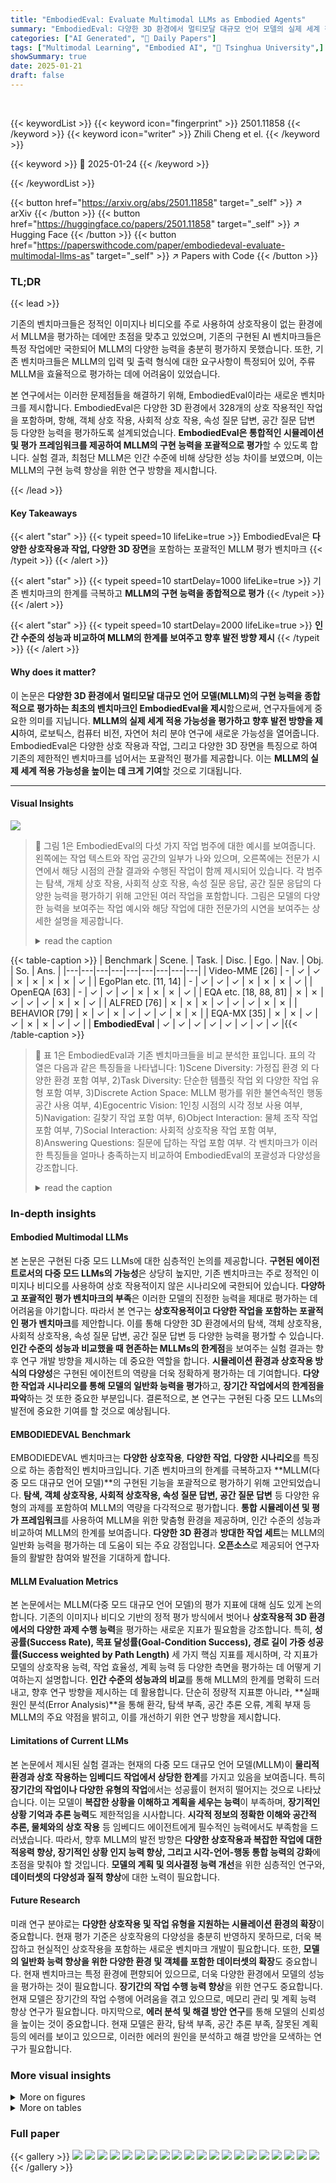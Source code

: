 ```yaml
---
title: "EmbodiedEval: Evaluate Multimodal LLMs as Embodied Agents"
summary: "EmbodiedEval: 다양한 3D 환경에서 멀티모달 대규모 언어 모델의 실제 세계 적용 가능성 평가 벤치마크"
categories: ["AI Generated", "🤗 Daily Papers"]
tags: ["Multimodal Learning", "Embodied AI", "🏢 Tsinghua University",]
showSummary: true
date: 2025-01-21
draft: false
---
```


<br>

{{< keywordList >}}
{{< keyword icon="fingerprint" >}} 2501.11858 {{< /keyword >}}
{{< keyword icon="writer" >}} Zhili Cheng et el. {{< /keyword >}}
 
{{< keyword >}} 🤗 2025-01-24 {{< /keyword >}}
 
{{< /keywordList >}}

{{< button href="https://arxiv.org/abs/2501.11858" target="_self" >}}
↗ arXiv
{{< /button >}}
{{< button href="https://huggingface.co/papers/2501.11858" target="_self" >}}
↗ Hugging Face
{{< /button >}}
{{< button href="https://paperswithcode.com/paper/embodiedeval-evaluate-multimodal-llms-as" target="_self" >}}
↗ Papers with Code
{{< /button >}}




### TL;DR


{{< lead >}}

기존의 벤치마크들은 정적인 이미지나 비디오를 주로 사용하여 상호작용이 없는 환경에서 MLLM을 평가하는 데에만 초점을 맞추고 있었으며, 기존의 구현된 AI 벤치마크들은 특정 작업에만 국한되어 MLLM의 다양한 능력을 충분히 평가하지 못했습니다. 또한, 기존 벤치마크들은 MLLM의 입력 및 출력 형식에 대한 요구사항이 특정되어 있어, 주류 MLLM을 효율적으로 평가하는 데에 어려움이 있었습니다.

본 연구에서는 이러한 문제점들을 해결하기 위해, EmbodiedEval이라는 새로운 벤치마크를 제시합니다. EmbodiedEval은 다양한 3D 환경에서 328개의 상호 작용적인 작업을 포함하며, 항해, 객체 상호 작용, 사회적 상호 작용, 속성 질문 답변, 공간 질문 답변 등 다양한 능력을 평가하도록 설계되었습니다.  **EmbodiedEval은 통합적인 시뮬레이션 및 평가 프레임워크를 제공하여 MLLM의 구현 능력을 포괄적으로 평가**할 수 있도록 합니다. 실험 결과, 최첨단 MLLM은 인간 수준에 비해 상당한 성능 차이를 보였으며, 이는 MLLM의 구현 능력 향상을 위한 연구 방향을 제시합니다.

{{< /lead >}}


#### Key Takeaways

{{< alert "star" >}}
{{< typeit speed=10 lifeLike=true >}} EmbodiedEval은 **다양한 상호작용과 작업, 다양한 3D 장면**을 포함하는 포괄적인 MLLM 평가 벤치마크 {{< /typeit >}}
{{< /alert >}}

{{< alert "star" >}}
{{< typeit speed=10 startDelay=1000 lifeLike=true >}} 기존 벤치마크의 한계를 극복하고 **MLLM의 구현 능력을 종합적으로 평가** {{< /typeit >}}
{{< /alert >}}

{{< alert "star" >}}
{{< typeit speed=10 startDelay=2000 lifeLike=true >}} **인간 수준의 성능과 비교하여 MLLM의 한계를 보여주고 향후 발전 방향 제시** {{< /typeit >}}
{{< /alert >}}

#### Why does it matter?
이 논문은 **다양한 3D 환경에서 멀티모달 대규모 언어 모델(MLLM)의 구현 능력을 종합적으로 평가하는 최초의 벤치마크인 EmbodiedEval을 제시**함으로써, 연구자들에게 중요한 의미를 지닙니다. **MLLM의 실제 세계 적용 가능성을 평가하고 향후 발전 방향을 제시**하여, 로보틱스, 컴퓨터 비전, 자연어 처리 분야 연구에 새로운 가능성을 열어줍니다.  EmbodiedEval은 다양한 상호 작용과 작업, 그리고 다양한 3D 장면을 특징으로 하여 기존의 제한적인 벤치마크를 넘어서는 포괄적인 평가를 제공합니다. 이는 **MLLM의 실제 세계 적용 가능성을 높이는 데 크게 기여**할 것으로 기대됩니다.

------
#### Visual Insights



![](https://arxiv.org/html/2501.11858/extracted/6144641/images/main_fig.png)

> 🔼 그림 1은 EmbodiedEval의 다섯 가지 작업 범주에 대한 예시를 보여줍니다. 왼쪽에는 작업 텍스트와 작업 공간의 일부가 나와 있으며, 오른쪽에는 전문가 시연에서 해당 시점의 관찰 결과와 수행된 작업이 함께 제시되어 있습니다. 각 범주는 탐색, 개체 상호 작용, 사회적 상호 작용, 속성 질문 응답, 공간 질문 응답의 다양한 능력을 평가하기 위해 고안된 여러 작업을 포함합니다. 그림은 모델의 다양한 능력을 보여주는 작업 예시와 해당 작업에 대한 전문가의 시연을 보여주는 상세한 설명을 제공합니다.
> <details>
> <summary>read the caption</summary>
> Figure 1: Examples of the five task categories in EmbodiedEval. On the left are the task text and part of the action space. On the right are observations from specific steps, along with the actions taken in the expert demonstration at those moments.
> </details>





{{< table-caption >}}
| Benchmark | Scene. | Task. | Disc. | Ego. | Nav. | Obj. | So. | Ans. |
|---|---|---|---|---|---|---|---|---|
| Video-MME [26] | - | ✓ | ✓ | ✗ | ✗ | ✗ | ✗ | ✓ |
| EgoPlan etc. [11, 14] | - | ✓ | ✓ | ✓ | ✗ | ✗ | ✗ | ✓ |
| OpenEQA [63] | - | ✓ | ✓ | ✓ | ✗ | ✗ | ✗ | ✓ |
| EQA etc. [18, 88, 81] | ✗ | ✗ | ✓ | ✓ | ✓ | ✗ | ✗ | ✓ |
| ALFRED [76] | ✗ | ✗ | ✗ | ✓ | ✓ | ✓ | ✗ | ✗ |
| BEHAVIOR [79] | ✗ | ✓ | ✗ | ✓ | ✓ | ✓ | ✗ | ✗ |
| EQA-MX [35] | ✗ | ✗ | ✓ | ✓ | ✗ | ✗ | ✓ | ✓ |
| **EmbodiedEval** | ✓ | ✓ | ✓ | ✓ | ✓ | ✓ | ✓ | ✓ |{{< /table-caption >}}

> 🔼 표 1은 EmbodiedEval과 기존 벤치마크들을 비교 분석한 표입니다.  표의 각 열은 다음과 같은 특징들을 나타냅니다: 1)Scene Diversity: 가정집 환경 외 다양한 환경 포함 여부, 2)Task Diversity: 단순한 템플릿 작업 외 다양한 작업 유형 포함 여부, 3)Discrete Action Space: MLLM 평가를 위한 불연속적인 행동 공간 사용 여부, 4)Egocentric Vision: 1인칭 시점의 시각 정보 사용 여부, 5)Navigation: 길찾기 작업 포함 여부, 6)Object Interaction: 물체 조작 작업 포함 여부, 7)Social Interaction: 사회적 상호작용 작업 포함 여부, 8)Answering Questions: 질문에 답하는 작업 포함 여부.  각 벤치마크가 이러한 특징들을 얼마나 충족하는지 비교하여 EmbodiedEval의 포괄성과 다양성을 강조합니다.
> <details>
> <summary>read the caption</summary>
> Table 1:  Comparison of EmbodiedEval with previous benchmarks. The abbreviations in the table headers, from left to right, represent: Scene diversity (beyond household scenes), Task diversity (beyond task templates), Discrete action space (for MLLMs evaluation), Egocentric vision, Navigation involved, Object interaction involved, Social interaction involved, and Answering questions involved.
> </details>





### In-depth insights


#### Embodied Multimodal LLMs
본 논문은 구현된 다중 모드 LLMs에 대한 심층적인 논의를 제공합니다. **구현된 에이전트로서의 다중 모드 LLMs의 가능성**은 상당히 높지만, 기존 벤치마크는 주로 정적인 이미지나 비디오를 사용하여 상호 작용적이지 않은 시나리오에 국한되어 있습니다. **다양하고 포괄적인 평가 벤치마크의 부족**은 이러한 모델의 진정한 능력을 제대로 평가하는 데 어려움을 야기합니다. 따라서 본 연구는 **상호작용적이고 다양한 작업을 포함하는 포괄적인 평가 벤치마크**를 제안합니다. 이를 통해 다양한 3D 환경에서의 탐색, 객체 상호작용, 사회적 상호작용, 속성 질문 답변, 공간 질문 답변 등 다양한 능력을 평가할 수 있습니다.  **인간 수준의 성능과 비교했을 때 현존하는 MLLMs의 한계점**을 보여주는 실험 결과는 향후 연구 개발 방향을 제시하는 데 중요한 역할을 합니다.  **시뮬레이션 환경과 상호작용 방식의 다양성**은 구현된 에이전트의 역량을 더욱 정확하게 평가하는 데 기여합니다.  **다양한 작업과 시나리오를 통해 모델의 일반화 능력을 평가**하고, **장기간 작업에서의 한계점을 파악**하는 것 또한 중요한 부분입니다.  결론적으로, 본 연구는 구현된 다중 모드 LLMs의 발전에 중요한 기여를 할 것으로 예상됩니다.

#### EMBODIEDEVAL Benchmark
EMBODIEDEVAL 벤치마크는 **다양한 상호작용**, **다양한 작업**, **다양한 시나리오**를 특징으로 하는 종합적인 벤치마크입니다. 기존 벤치마크의 한계를 극복하고자 **MLLM(다중 모드 대규모 언어 모델)**의 구현된 기능을 포괄적으로 평가하기 위해 고안되었습니다.  **탐색, 객체 상호작용, 사회적 상호작용, 속성 질문 답변, 공간 질문 답변** 등 다양한 유형의 과제를 포함하여 MLLM의 역량을 다각적으로 평가합니다.  **통합 시뮬레이션 및 평가 프레임워크**를 사용하여 MLLM을 위한 맞춤형 환경을 제공하며, 인간 수준의 성능과 비교하여 MLLM의 한계를 보여줍니다.  **다양한 3D 환경**과 **방대한 작업 세트**는 MLLM의 일반화 능력을 평가하는 데 도움이 되는 주요 강점입니다.  **오픈소스**로 제공되어 연구자들의 활발한 참여와 발전을 기대하게 합니다.

#### MLLM Evaluation Metrics
본 논문에서는 MLLM(다중 모드 대규모 언어 모델)의 평가 지표에 대해 심도 있게 논의합니다. 기존의 이미지나 비디오 기반의 정적 평가 방식에서 벗어나 **상호작용적 3D 환경에서의 다양한 과제 수행 능력**을 평가하는 새로운 지표가 필요함을 강조합니다. 특히, **성공률(Success Rate), 목표 달성률(Goal-Condition Success), 경로 길이 가중 성공률(Success weighted by Path Length)** 세 가지 핵심 지표를 제시하며, 각 지표가 모델의 상호작용 능력, 작업 효율성, 계획 능력 등 다양한 측면을 평가하는 데 어떻게 기여하는지 설명합니다.  **인간 수준의 성능과의 비교**를 통해 MLLM의 한계를 명확히 드러내고, 향후 연구 방향을 제시하는 데 활용합니다. 단순히 정량적 지표뿐 아니라, **실패 원인 분석(Error Analysis)**을 통해 환각, 탐색 부족, 공간 추론 오류, 계획 부재 등 MLLM의 주요 약점을 밝히고, 이를 개선하기 위한 연구 방향을 제시합니다.

#### Limitations of Current LLMs
본 논문에서 제시된 실험 결과는 현재의 다중 모드 대규모 언어 모델(MLLM)이 **물리적 환경과 상호 작용하는 임베디드 작업에서 상당한 한계**를 가지고 있음을 보여줍니다. 특히 **장기간의 작업이나 다양한 유형의 작업**에서는 성공률이 현저히 떨어지는 것으로 나타났습니다. 이는 모델이 **복잡한 상황을 이해하고 계획을 세우는 능력**이 부족하며, **장기적인 상황 기억과 추론 능력**도 제한적임을 시사합니다.  **시각적 정보의 정확한 이해와 공간적 추론, 물체와의 상호 작용** 등 임베디드 에이전트에게 필수적인 능력에서도 부족함을 드러냈습니다. 따라서, 향후 MLLM의 발전 방향은 **다양한 상호작용과 복잡한 작업에 대한 적응력 향상, 장기적인 상황 인지 능력 향상, 그리고 시각-언어-행동 통합 능력의 강화**에 초점을 맞춰야 할 것입니다.  **모델의 계획 및 의사결정 능력 개선**을 위한 심층적인 연구와, **데이터셋의 다양성과 질적 향상**에 대한 노력이 필요합니다.

#### Future Research
미래 연구 분야로는 **다양한 상호작용 및 작업 유형을 지원하는 시뮬레이션 환경의 확장**이 중요합니다.  현재 평가 기준은 상호작용의 다양성을 충분히 반영하지 못하므로, 더욱 복잡하고 현실적인 상호작용을 포함하는 새로운 벤치마크 개발이 필요합니다. 또한, **모델의 일반화 능력 향상을 위한 다양한 환경 및 객체를 포함한 데이터셋의 확장**도 중요합니다.  현재 벤치마크는 특정 환경에 편향되어 있으므로, 더욱 다양한 환경에서 모델의 성능을 평가하는 것이 필요합니다.  **장기간의 작업 수행 능력 향상**을 위한 연구도 중요합니다. 현재 모델은 장기간의 작업 수행에 어려움을 겪고 있으므로, 메모리 관리 및 계획 능력 향상 연구가 필요합니다. 마지막으로, **에러 분석 및 해결 방안 연구**를 통해 모델의 신뢰성을 높이는 것이 중요합니다.  현재 모델은 환각, 탐색 부족, 공간 추론 부족, 잘못된 계획 등의 에러를 보이고 있으므로, 이러한 에러의 원인을 분석하고 해결 방안을 모색하는 연구가 필요합니다.


### More visual insights

<details>
<summary>More on figures
</summary>


![](https://arxiv.org/html/2501.11858/extracted/6144641/images/pipline.png)

> 🔼 그림 2는 R2R 데이터셋(왼쪽)과 EmbodiedEval(오른쪽)의 탐색 그래프를 비교한 것입니다. R2R 데이터셋은 주로 가정용 환경에 초점을 맞춘 반면, EmbodiedEval은 다양한 유형의 3D 환경을 포함하고 있어 더욱 다양한 탐색 작업을 수행할 수 있음을 보여줍니다. EmbodiedEval의 탐색 그래프는 보다 균일하고 체계적으로 구성되어 있어, 모델이 탐색 작업을 더욱 효율적이고 정확하게 수행하는 데 도움이 될 수 있습니다.  왼쪽의 R2R 탐색 그래프는 복잡하고 불규칙적인 구조를 보이는 반면, 오른쪽의 EmbodiedEval 탐색 그래프는 더욱 단순하고 체계적인 구조를 가지고 있어 모델의 탐색 성능을 평가하는 데 더 적합합니다.
> <details>
> <summary>read the caption</summary>
> Figure 2: A comparison of navigation graphs between R2R [4] dataset (left) and EmbodiedEval (right).
> </details>



![](https://arxiv.org/html/2501.11858/x1.png)

> 🔼 본 그림은 EmbodiedEval 데이터셋 구성 과정을 보여줍니다. 크게 세 단계, 즉 장면 수집(Scene Collection), 작업 수집(Task Collection), 작업 주석(Task Annotation)으로 나뉩니다. 장면 수집 단계에서는 AI2THOR, HSSD, Objaverse, Sketchfab 등 다양한 출처에서 다양한 3D 환경을 수집합니다. 작업 수집 단계에서는 기존 벤치마크에서 영감을 얻고 대규모 언어 모델(LLM)을 활용하여 다양한 작업들을 생성합니다. 전문가들은 이러한 작업들을 검토하고 최종 작업 목록을 선정합니다. 마지막으로 작업 주석 단계에서는 각 작업에 대한 자세한 주석과 메타데이터를 추가하여 모델의 평가에 사용합니다.
> <details>
> <summary>read the caption</summary>
> Figure 3: The dataset construction pipeline of EmbodiedEval.
> </details>



![](https://arxiv.org/html/2501.11858/x2.png)

> 🔼 이 그림은 각 장면 소스별 작업 범주에 따른 작업 수를 보여줍니다.  즉, AI2THOR, HSSD, Objaverse Synthetic, Sketchfab 등 네 가지 장면 소스에서 각각 탐색, 개체 상호작용, 사회적 상호작용, 속성 질문 답변, 공간 질문 답변 등 다섯 가지 작업 범주에 속하는 작업 수를 막대 그래프로 나타냅니다. 이를 통해 각 장면 유형에서 어떤 유형의 작업이 더 많이 포함되어 있는지, 그리고 작업 유형별로 장면 소스 간의 분포 차이가 얼마나 되는지를 한눈에 파악할 수 있습니다.
> <details>
> <summary>read the caption</summary>
> (a) Number of tasks by category for each scene source.
> </details>



![](https://arxiv.org/html/2501.11858/x3.png)

> 🔼 그림 (b)는 EMBODIEDEVAL 데이터셋에 있는 단어들의 품사(POS)별 빈도수를 시각적으로 보여줍니다.  가장 자주 사용되는 단어들을 품사별로 분류하고, 각 품사에 해당하는 상위 단어들의 빈도를 표시하여 데이터셋의 어휘적 다양성과 복잡성을 보여주는 것입니다.  이 그림은 데이터셋의 주요 어휘적 특징을 한눈에 파악하는 데 도움을 줍니다.
> <details>
> <summary>read the caption</summary>
> (b) Visualization of top vocabulary by POS and frequency.
> </details>



![](https://arxiv.org/html/2501.11858/extracted/6144641/images/fig6.png)

> 🔼 그림 5는 과제에 필요한 단계 수 대비 성공률을 보여줍니다.  이 그래프는 모델이 수행하는 단계의 수가 증가함에 따라 성공률이 어떻게 변하는지 보여주는 시각적 자료입니다.  즉, 과제의 복잡성이 증가할수록 모델의 성공률이 어떻게 영향을 받는지를 나타내는 중요한 지표입니다.  다양한 최첨단 MLLM 모델들의 성능을 비교하여 각 모델이 장기적인 과제에서 어떤 어려움을 겪는지 보여줍니다.  특히, 장기적인 과제에서 성공률이 급격히 감소하는 현상을 통해 MLLM의 한계점을 명확히 파악하는 데 도움을 줍니다.
> <details>
> <summary>read the caption</summary>
> Figure 5: Success rate vs. number of steps required for the task.
> </details>



![](https://arxiv.org/html/2501.11858/x4.png)

> 🔼 그림 6은 모델의 대표적인 오류 유형 네 가지를 보여줍니다.  먼저, ‘기반 환각(Hallucination in Grounding)’에서는 에이전트가 실제로 하나의 파란색 소파만 있는데 두 개로 잘못 인식하는 모습을 보여줍니다. 다음으로, ‘탐색 부족(Insufficient Exploration)’에서는 에이전트가 추가적인 물건을 찾지 못하는 모습을 보여줍니다.  ‘공간 추론 부족(Lack in Spatial Reasoning)’에서는 에이전트가 물건 간의 거리를 잘못 추정하는 모습을 보여주며, 마지막으로 ‘잘못된 계획(Wrong Planning)’에서는 에이전트가 화병을 올바른 순서와 위치에 놓지 못하는 모습을 보여줍니다.
> <details>
> <summary>read the caption</summary>
> Figure 6: Case study of common error categories. In Hallucination in Grounding, the agent mistakenly identified a single blue sofa as two. In Insufficient Exploration, the agent failed to look for additional items. In Lack in Spatial Reasoning, the agent misestimated the distance between objects. In Wrong Planning, the agent did not organize the picking up and putting down of the vases in the proper order and at the correct positions.
> </details>



![](https://arxiv.org/html/2501.11858/x7.png)

> 🔼 그림 7은 논문의 데이터셋 구축 과정(3.3절)에서 사용된 대화형 장면 편집기의 기능을 보여줍니다. 왼쪽은 물체의 위치를 조정하는 모습을, 오른쪽은 물체의 각도를 조정하는 모습을 보여줍니다.  이 편집기를 통해 연구자들은 장면 내 물체의 위치와 방향을 직접 조절하여 보다 다양하고 현실적인 장면을 생성할 수 있습니다. 이는  EMBODIEDEVAL 데이터셋의 다양성과 현실성을 높이는 데 중요한 역할을 합니다.
> <details>
> <summary>read the caption</summary>
> Figure 7: Interactive scene editor: adjust object position (left) and angle (right).
> </details>



![](https://arxiv.org/html/2501.11858/x8.png)

> 🔼 그림 8은 다중 이미지 MLLM을 위한 프롬프트(지시문)를 보여줍니다.  간략히 말해, 에이전트는 주어진 작업을 수행하기 위해 시각적 정보, 이전 행동, 피드백, 가능한 행동 목록을 입력받아, 최적의 행동을 선택하고 그 이유를 설명해야 합니다.  여기에는 에이전트의 시각적 관점을 보여주는 이미지 시퀀스, 작업 설명, 행동 이력, 피드백 등이 포함되어 있습니다.  프롬프트는 에이전트가 작업을 성공적으로 완료할 수 있도록 다양한 지침과 주의사항을 제공합니다.  예를 들어, 불필요한 행동을 피하거나, 목표를 달성하기 위해 환경을 탐색하는 전략을 세우는 등의 내용이 포함됩니다.
> <details>
> <summary>read the caption</summary>
> Figure 8: Prompt for Multi-image MLLMs.
> </details>



![](https://arxiv.org/html/2501.11858/x9.png)

> 🔼 그림 9는 본 논문에서 사용된 Objaverse 자산과 생성된 장면의 예시들을 보여줍니다. Objaverse는 다양한 3D 객체들을 포함하고 있으며, 이러한 객체들을 활용하여 다양한 유형의 장면들을 생성할 수 있습니다. 그림에는 가구, 일상 용품, 음식 등 다양한 종류의 객체들이 포함된 여러 장면들이 시각적으로 제시되어 있으며, 이는 본 논문에서 제안하는 EmbodiedEval 벤치마크의 다양성과 현실성을 보여주는 역할을 합니다.
> <details>
> <summary>read the caption</summary>
> Figure 9: Examples of selected Objaverse assets and views of generated scenes.
> </details>



![](https://arxiv.org/html/2501.11858/x10.png)

> 🔼 그림 10은 EMBODIEDEVAL 데이터셋 구성 과정에서 전문가가 주석을 달아 만든 대표적인 성공 사례 두 가지를 보여줍니다.  왼쪽은 '이 방의 주인은 무엇을 공부할 것이라고 생각하십니까?' 라는 질문에 대한 답변으로, 모델은 방 안의 물건들을 바탕으로 '인테리어 디자인'이라고 정확하게 답변했습니다. 오른쪽은 식탁 근처의 개수대 안에 무엇이 있는지 질문하는 예시로, 모델은 '토마토'라고 정확하게 답변했습니다.  두 사례 모두 모델이 시각적 정보를 정확하게 이해하고 추론하여 질문에 적절히 답변한 성공적인 상호작용을 보여줍니다. 이 그림은 3.3절 '데이터셋 구성' 에서 언급된 주석 작업의 엄격함과 성공 사례의 예시를 시각적으로 보여줍니다.
> <details>
> <summary>read the caption</summary>
> Figure 10:
> </details>



![](https://arxiv.org/html/2501.11858/x11.png)

> 🔼 그림 11은 EMBODIEDEVAL의 탐색 작업 예시를 보여줍니다.  왼쪽은 작업 지시 사항과 에이전트가 취할 수 있는 행동 목록을 보여주고, 오른쪽은 에이전트가 작업을 수행하는 동안 각 단계의 관측 결과와 수행된 행동을 보여줍니다.  이 그림은 자연어 명령을 이해하고 이에 따라 3D 환경 내에서 성공적으로 탐색하는 에이전트의 능력을 시각적으로 보여주는 데 도움이 됩니다.
> <details>
> <summary>read the caption</summary>
> Figure 11:
> </details>



![](https://arxiv.org/html/2501.11858/x12.png)

> 🔼 그림 12는 EMBODIEDEVAL의 Object Interaction 작업 범주에 속하는 두 가지 예시를 보여줍니다. 각각의 예시는 다양한 단계의 상호작용을 통해 목표를 달성하는 과정을 시각적으로 보여줍니다. 첫 번째 예시는 여러 단계에 걸쳐 물체를 집어 올리고, 옮기고, 놓는 동작들을 수행하여, 성공적으로 과제를 완수하는 과정을 보여줍니다. 두 번째 예시는 특정 물체를 집어 올리고, 원하는 위치에 놓는 작업을 통해, Object Interaction 작업의 다양한 측면을 보여줍니다. 각 이미지는 과제 수행 중 특정 시점의 시각적 관찰 결과와 함께 해당 시점에서 수행된 행동을 설명하는 캡션을 제공합니다. 이 그림을 통해 사용자는 EMBODIEDEVAL 벤치마크의 Object Interaction 작업 범주의 복잡성과 다양성을 더욱 잘 이해할 수 있습니다.
> <details>
> <summary>read the caption</summary>
> Figure 12:
> </details>



![](https://arxiv.org/html/2501.11858/x13.png)

> 🔼 그림 13은 EMBODIEDEVAL 평가 프레임워크의 SpatialQA 작업 예시를 보여줍니다.  소파가 앞문을 통과할 수 있는지 여부를 결정하는 질문에 대해 에이전트가 시뮬레이션 환경과 상호 작용하는 과정을 보여주는 일련의 이미지들을 보여줍니다.  각 이미지는 에이전트가 취한 행동과 관찰 결과를 보여줍니다.  에이전트는 문과 소파의 크기를 비교하여 결정을 내립니다.
> <details>
> <summary>read the caption</summary>
> Figure 13:
> </details>



![](https://arxiv.org/html/2501.11858/x14.png)

> 🔼 그림 14는 EMBODIEDEVAL 평가 프레임워크의 SpatialQA 작업 예시를 보여줍니다.  사용자는 방 안에 있는 침실 문의 방향을 묻는 질문을 합니다.  에이전트는 환경과 상호 작용하고(이동, 회전 등) 센서 정보(이미지)를 사용하여 질문에 답합니다.  그림은 에이전트가 질문에 답하기 위해 수행한 단계별 행동과 관찰 결과를 시각적으로 보여줍니다.  각 단계에서 에이전트의 행동과 그 결과로 얻은 이미지와 함께 성공 여부를 나타냅니다.
> <details>
> <summary>read the caption</summary>
> Figure 14:
> </details>



![](https://arxiv.org/html/2501.11858/x15.png)

> 🔼 그림 15는 논문의 3.1절인 'Task Categories' 섹션에 포함된 그림으로,  다양한 능력을 평가하기 위해 설계된 다양한 작업의 예시를 보여줍니다.  특히, 'Navigation' 작업 범주에 속하는 예시로서,  에이전트가 주어진 자연어 지시에 따라 특정 위치에 있는 물체를 찾아가는 과정을 시각적으로 보여줍니다.  에이전트는 자연어 지시를 해석하고,  주변 환경을 인지하며,  경로를 계획하여 목표 위치까지 이동하는 일련의 행동을 수행합니다.  각 단계별 에이전트의 시점,  수행된 행동,  다음 행동을 위한 선택지 등이 그림에 자세히 제시되어 있어 에이전트의 의사결정 과정을 이해하는데 도움을 줍니다.
> <details>
> <summary>read the caption</summary>
> Figure 15:
> </details>



![](https://arxiv.org/html/2501.11858/x16.png)

> 🔼 그림 16은 논문의 3. EmbodiedEval 섹션에 속하며, EMBODIEDEVAL 벤치마크의 다양한 능력을 평가하기 위해 고안된 다양한 작업 범주 중 '탐색(Navigation)' 작업에 대한 예시를 보여줍니다. 특히, 그림은 사용자가 제시한 자연어 명령어에 따라 에이전트가 3D 환경 내에서 목표 위치까지 탐색하는 과정을 시각적으로 보여줍니다.  각 이미지는 에이전트의 시점에서 촬영된 화면이며, 에이전트가 수행한 동작과 그 결과가 순차적으로 제시되어 있습니다.  이는 에이전트가 명령을 이해하고, 환경을 인지하며,  목표 달성을 위해 적절한 움직임을 선택하는 능력을 평가하는 데 사용됩니다.  에이전트가 명령을 완벽하게 수행하는지, 혹은 어떤 어려움에 직면하는지를  이 그림을 통해 직관적으로 이해할 수 있습니다.
> <details>
> <summary>read the caption</summary>
> Figure 16:
> </details>



![](https://arxiv.org/html/2501.11858/)

> 🔼 그림 17은 본 논문의 3. EmbodiedEval 섹션, 3.1 Task Categories 하위 섹션에 포함된 그림입니다. 그림은 객체 상호작용(Object Interaction) 작업의 예시를 보여줍니다. 구체적으로, 에이전트가 냉장고 안에 계란이 있는지 확인하는 작업을 수행하는 과정을 보여주는 여러 단계의 이미지가 순차적으로 나열되어 있습니다. 각 이미지는 에이전트의 시점에서 캡처된 이미지이며, 에이전트가 작업을 수행하는 동안 취한 행동과 관찰 내용이 함께 제시되어 있습니다. 이는 MLLM 기반 에이전트의 객체 상호 작용 능력을 평가하기 위한 EMBODIEDEVAL 벤치마크의 다양한 상호작용 유형 중 하나를 보여줍니다.
> <details>
> <summary>read the caption</summary>
> Figure 17:
> </details>



![](https://arxiv.org/html/2501.11858/x18.png)

> 🔼 그림 18은 모델이 물체 상호작용 작업을 수행하는 과정을 보여줍니다.  특히, 모델이 여러 개의 둥근 물체를 쓰레기통에 버리는 작업을 시도하는 모습을 단계별로 보여줍니다.  각 단계마다 모델의 행동, 관찰 결과, 그리고 성공/실패 여부가 함께 제시되어 있습니다. 이 그림은 모델의 행동 전략, 시각적 정보 처리 능력, 그리고 작업 수행의 어려움 등을 분석하는 데 도움이 됩니다. 특히, 모델이 물체를 집어 올리는 데는 성공하지만 쓰레기통에 버리는 데는 실패하는 경우가 여러 번 반복되는데, 이는 모델의 시각적 공간 추론이나 계획 능력에 제한이 있음을 시사합니다.
> <details>
> <summary>read the caption</summary>
> Figure 18:
> </details>



![](https://arxiv.org/html/2501.11858/x19.png)

> 🔼 그림 19는 본 논문의 3.1절인 '작업 범주'에서 설명하는 다섯 가지 작업 범주 중 하나인 '사회적 상호작용' 작업에 대한 예시를 보여줍니다. 그림은 에이전트가 사람과 상호 작용하는 일련의 단계를 보여주는 일련의 이미지와 함께 작업 텍스트 및 행동 공간을 보여줍니다. 구체적으로는 '아빠를 깨워주세요. 아빠는 침실에서 자고 있습니다. 침실은 앞으로 걸어가면 오른쪽 두 번째 방입니다.'라는 작업 지시에 대해, 에이전트가 침실로 이동하여 '일어나세요'라고 말하는 과정을 시각적으로 보여줍니다. 각 이미지는 에이전트가 취한 행동, 관찰 내용, 성공 여부 등을 자세하게 설명합니다.
> <details>
> <summary>read the caption</summary>
> Figure 19:
> </details>



![](https://arxiv.org/html/2501.11858/x20.png)

> 🔼 그림 20은 본 논문의 6.4.5절(사회적 상호 작용)에서 다루는 성공 사례 중 하나로, 모델이 '아빠를 깨워라. 아빠는 침실에서 자고 있다. 침실은 앞으로 걸어갈 때 오른쪽 두 번째 방이다.'라는 지시를 따르는 과정을 보여줍니다. 그림은 모델의 시점에서 캡처한 일련의 이미지와 각 단계에서 수행한 동작(왼쪽이나 오른쪽으로 돌기, 앞으로 움직이기, 말하기 등) 및 그 결과를 보여줍니다. 모델은 침실에 도착하여 '일어나세요'라고 말하는 것으로 작업을 성공적으로 완료합니다.  이 그림은 다양한 탐색 및 의사소통 전략을 사용하여 복잡한 사회적 상호 작용 작업을 수행하는 데 있어 모델의 능력을 보여주는 좋은 예시입니다.
> <details>
> <summary>read the caption</summary>
> Figure 20:
> </details>



![](https://arxiv.org/html/2501.11858/x21.png)

> 🔼 그림 21은 본 논문의 6.5.1절 (Attribute QA 오류 사례)에 속하며, 침실에서 전자 기기를 찾는 과제에 대한 오류 사례를 보여줍니다. Qwen-VL-Max 모델은 침실 내부를 탐색하지만, 책상 스탠드와 휴대폰은 발견하지 못하고 노트북만 찾습니다. 이는 모델이 환경을 완전히 탐색하지 못하고,  목표 객체를 정확히 인식하지 못하는 제한점을 보여주는 예시입니다.  모델이 침실의 모든 부분을 철저히 탐색하지 않고,  일부 영역만 확인하여 잘못된 결론에 도달한 것을 알 수 있습니다.
> <details>
> <summary>read the caption</summary>
> Figure 21:
> </details>



![](https://arxiv.org/html/2501.11858/x22.png)

> 🔼 그림 22는 논문의 6.5.2절 공간적 질문 답변(Spatial QA) 섹션에 포함된 그림입니다. 이 그림은 주방과 거실에서 쉽게 접근할 수 있는 소화기의 최적 위치를 결정하는 작업을 보여줍니다. 그림은 다양한 시점에서의 에이전트의 관찰 결과와 작업 수행 과정을 시각적으로 보여주는 일련의 이미지를 보여줍니다. 각 이미지에는 에이전트가 취한 행동, 에이전트의 관찰 내용, 작업의 성공 여부 등에 대한 자세한 설명이 포함되어 있습니다. 이 그림은 에이전트가 주방과 거실 사이의 공간을 탐색하고, 작업에 대한 최적의 위치를 결정하는 과정을 이해하는 데 도움이 됩니다. 그림은 에이전트의 의사결정 과정을 시각적으로 보여주어, 모델이 작업을 수행하는 방식에 대한 통찰력을 제공합니다.
> <details>
> <summary>read the caption</summary>
> Figure 22:
> </details>



</details>




<details>
<summary>More on tables
</summary>


{{< table-caption >}}
| Model | Attr. QA | Spatial QA | Navigation |  |  | Object Interaction |  |  | Social Interaction |  |  | Overall |  |
|---|---|---|---|---|---|---|---|---|---|---|---|---|---|---|
|  | Succ. | Succ. | Succ. | GcS | SPL | Succ. | GcS | SPL | Succ. | GcS | SPL | Succ. | GcS |
| Random | 11.58 | 7.69 | 3.45 | 8.76 | 3.45 | 0.00 | 6.18 | 0.00 | 2.94 | 8.33 | 2.94 | 5.49 | 8.66 |
| Human | 98.95 | 92.31 | 96.55 | 97.84 | 82.28 | 97.75 | 99.44 | 90.73 | 100.00 | 100.00 | 89.96 | 97.26 | 97.94 |
| _Closed-Source Multi-Image MLLMs_ |  |  |  |  |  |  |  |  |  |  |  |  |  |
| GPT-4o [68] | 35.79 | **32.69** | **31.03** | **42.53** | **22.23** | **10.11** | 24.25 | **5.94** | **11.76** | **26.72** | 6.74 | **25.00** | **32.42** |
| GPT-4o-Mini [68] | 31.58 | 15.38 | 27.59 | 39.51 | 15.34 | 2.25 | 17.42 | 1.50 | 5.88 | 22.06 | 2.98 | 17.68 | 25.58 |
| Gemini-Pro [29] | 27.37 | 9.62 | 17.24 | 25.86 | 9.78 | 4.49 | 12.36 | 3.00 | 5.88 | 18.14 | 3.44 | 14.33 | 19.26 |
| Gemini-Flash [29] | 26.32 | 13.46 | 5.17 | 17.10 | 3.51 | 2.25 | 7.58 | 0.96 | 2.94 | 12.50 | 1.47 | 11.59 | 16.13 |
| Qwen-VL-Max [5] | **37.89** | 17.31 | 24.14 | 30.03 | 16.87 | 7.87 | **24.91** | 5.62 | 8.82 | 22.06 | **6.86** | 21.04 | 28.07 |
| Qwen-VL-Plus [5] | 10.53 | 11.54 | 3.45 | 10.49 | 3.45 | 0.00 | 2.43 | 0.00 | 2.94 | 8.82 | 1.68 | 5.79 | 8.31 |
| _Open-Source Multi-Image MLLMs_ |  |  |  |  |  |  |  |  |  |  |  |  |  |
| InternVL2-40B [69] | 14.74 | 5.77 | 6.90 | 12.93 | 3.06 | 0.00 | 7.68 | 0.00 | **5.88** | **19.12** | 2.16 | 7.01 | 11.54 |
| InternVL2-8B [69] | 13.68 | 13.46 | 8.62 | 18.25 | 4.04 | 0.00 | 7.43 | 0.00 | **5.88** | 18.63 | **2.45** | 8.23 | 13.27 |
| InternVL2-Llama3-76B [69] | 21.05 | 13.46 | 3.45 | 9.48 | 2.18 | 0.00 | 9.08 | 0.00 | 2.94 | 13.73 | 1.14 | 9.15 | 13.79 |
| LLaVA-NEXT-72B [12] | 23.16 | 5.77 | **12.07** | 22.99 | **7.83** | **3.37** | **9.74** | **2.21** | 0.00 | 12.25 | 0.00 | 10.67 | 15.60 |
| LLaVA-OneVision-72B [52] | **26.32** | **19.23** | 10.34 | **23.28** | 7.53 | 1.12 | 7.81 | 1.12 | 0.00 | 12.75 | 0.00 | **12.80** | **18.23** |
| LLaVA-OneVision-7B [52] | 16.84 | 17.31 | 5.17 | 9.05 | 3.28 | 1.12 | 8.15 | 0.80 | 2.94 | 9.80 | 1.68 | 9.14 | 12.45 |
| VILA-40B [50] | 17.89 | 7.69 | 0.00 | 5.75 | 0.00 | 0.00 | 3.93 | 0.00 | 0.00 | 8.58 | 0.00 | 6.40 | 9.53 |
| VILA-8B [50] | 15.79 | 9.62 | 1.72 | 8.91 | 0.96 | 0.00 | 3.46 | 0.00 | 2.94 | 6.37 | 1.68 | 6.71 | 9.27 |
| _Open-Source Video MLLMs_ |  |  |  |  |  |  |  |  |  |  |  |  |  |
| LLaVA-NeXT-Video-32B-Qwen [94] | 21.05 | 7.69 | 6.90 | 14.08 | 5.34 | 0.00 | 8.61 | 0.00 | 2.94 | **12.01** | 0.98 | 8.84 | 13.39 |
| LLaVA-Video-72B-Qwen2 [95] | **27.37** | 9.62 | **15.52** | **24.28** | **9.62** | 1.12 | 8.05 | 0.86 | 0.00 | 9.80 | 0.00 | 12.50 | **16.95** |
| LLaVA-Video-7B-Qwen2 [95] | 20.00 | **19.23** | 3.45 | 4.89 | 1.88 | 1.12 | **8.80** | 0.27 | 0.00 | 5.15 | 0.00 | 9.76 | 12.63 |
| Oryx-34B [58] | 18.95 | 3.85 | 5.17 | 13.07 | 4.89 | 1.12 | 7.02 | 1.00 | 0.00 | 8.33 | 0.00 | 7.32 | 11.33 |
| VideoLLaMA2-72B [16] | **27.37** | 9.62 | 12.07 | 18.68 | 6.35 | **2.25** | 7.49 | **1.38** | **5.88** | 10.78 | **2.39** | **12.81** | 15.91 |
| VideoLLaMA2-7B [16] | 21.05 | 9.62 | 6.90 | 17.53 | 4.88 | 0.00 | 1.63 | 0.00 | 2.94 | 7.35 | 1.38 | 9.20 | 11.99 |{{< /table-caption >}}
> 🔼 표 2는 EMBODIEDEVAL 벤치마크에서 다양한 모델들의 성능을 백분율(%)로 나타낸 표입니다. 각 과제 유형(속성 질문 답변, 공간 질문 답변, 탐색, 개체 상호 작용, 사회적 상호 작용)에 대한 성공률, 목표 달성률, 경로 길이 가중 성공률을 보여줍니다. 각 과제 유형에서 가장 좋은 성능을 보인 모델은 굵게 표시되어 있습니다. 이 표는 제시된 다양한 모델들의 능력을 비교하고 각 과제 유형에서의 강점과 약점을 파악하는 데 유용합니다.
> <details>
> <summary>read the caption</summary>
> Table 2:  Results of different models on EmbodiedEval (%). The best-performing model in each category is bolded.
> </details>

{{< table-caption >}}
| Task | Characteristics |
|---|---| 
| Please go to the kitchen, then come back and tell me if there are any extra cups. | scene memory |
| Imagine the house is rotated 90 degrees counterclockwise. How would this affect the natural light distribution in the room? | spatial imagination |
| Open a black locked drawer with a key found on the desk. | tool use |
| Pick up the kettle and the box labeled ”BREAD” from the kitchen counter and place them on the table with the coffee machine. | optical character recognition |
| Optimize the display of artworks on the shelves as follows: place two items on each shelf, with one shelf featuring two items of the same shape. Complete the requirements in as few steps as possible. | reasoning and planning |
| Grab the object that is cylindrical and silver on the table next to the washing machine. | multiple attribute reference |
| Estimate the percentage of floor space occupied by furniture in the room you’re currently in. | area estimation |
| Estimate the straight-line distance from the front door to the TV. Note that each step you take forward is approximately two meters. | distance estimation |
| Which is closer to the drink on the round table, the ginger or the ice cream? | distance comparison |
| If we were to host a birthday party, which area of the house could accommodate the most people while ensuring clear pathways to exits? | logic, space, and common sense |
| Describe the path from the kitchen to the living room. | path description |
| If you were to draw a straight line from the desk with a turned-on laptop to the bookshelf, which pieces of furniture would it intersect? | spatial reasoning |
| What is the object I am pointing at? | pointing comprehension |
| Pick up the watermelon on my right. | perspective-taking comprehension |
| My red glasses are missing. Please help me look for them in the room. Once you find them, bring them to me. | object searching and delivering |
| Get close to the lady in white and ask if she needs help. | social navigation |
| Wake up my dad. He is sleeping in the bedroom. The bedroom is the second room on your right as you walk forward. | finding someone |
| Enter the dining area and see if there is more than one door in the entire house. | object counting |
| Calculate the ratio of seating options to the number of rooms in the house. | counting and calculation |
| Tell me which objects have a handle in the kitchen. | attribute grounding |
| Evaluate whether the painting above the living room sofa is more colorful than the carpet. | attribute comparison |
| How many rooms are there in total? | room counting |
| Confirm if a garbage can is located on the floor in the living room. | object existence |
| Which room has more seating options, the kitchen or the living room? | quantity comparison |
| I’m hungry. Find all objects that can be used as ingredients. on the table in this room. | object functionality |
| Count the maximum number of identical clocks among all the rooms. | counting and attribute memory |
| What do you think the owner of this room probably studies? | common sense |
| Is there an egg inside the fridge? | interaction and answering |
| Open the drawer of the side table in the study room. If there is something inside, leave it open and put all similar items from the room into it. If there is nothing inside, close it. | logical execution |{{< /table-caption >}}
> 🔼 EmbodiedEval 데이터셋에 포함된 다양한 유형의 작업들을 보여주는 표입니다.  단순한 탐색부터 물체 조작, 사회적 상호 작용, 속성 질문 답변, 공간 질문 답변 등 다양한 종류의 과제들이 예시로 제시되어 있으며, 각 과제의 특징과 필요한 능력들을 간략하게 설명하고 있습니다. 이 표를 통해  EmbodiedEval 데이터셋의 광범위한 작업 다양성과 복잡성을 이해할 수 있습니다.
> <details>
> <summary>read the caption</summary>
> Table 3: Examples of the diverse tasks in EmbodiedEval.
> </details>

{{< table-caption >}}
| Predicate | Paramters | Success Conditions |
|---|---|---|
| _choose_ | The right answer. | When the agent selects the correct answer. |
| _agent_at_ | A navigation point. | When the agent finally arrives at this point. |
| _agent_pass_ | A navigation point. | When the agent has passed through this point at least once. |
| _at_ | An object and a specific point. | When the object is at this point. |
| _grab_once_ | An object. | When the agent has picked up this object at least once. |
| _grab_ | An object. | When the agent picks up the object. |
| _special_action_success_ | An interaction action. | When this interaction action has been successful. |{{< /table-caption >}}
> 🔼 EmbodiedEval 평가 프레임워크에서 사용되는 술어(predicate)들의 목록과 각 술어에 대한 설명, 성공 조건을 보여주는 표입니다. 각 술어는 시뮬레이션 환경의 상태를 참/거짓으로 평가하는 함수로, 작업 완료 여부를 판단하는 데 사용됩니다. 예를 들어, `agent_at` 술어는 에이전트가 특정 위치에 도달했는지 확인하고, `grab` 술어는 에이전트가 특정 물체를 집었는지 확인합니다. 성공 조건은 각 술어가 참으로 평가되는 조건을 구체적으로 설명합니다.
> <details>
> <summary>read the caption</summary>
> Table 4: The predicates involved in EmbodiedEval.
> </details>

{{< table-caption >}}
| Action Text | Execution Requirements |
|---|---| 
| wash | When the agent is holding the target object and stand next to the sink. |
| hand over | When the agent is holding the target object and stand next to the person. |
| sit down | When the agent is next to the target chair. |
| unlock | When the agent is holding the target key and standing next to the drawer |
| greet | When the agent is near the person. |
| ask | When the agent is near the person. |
| mix | When several target beverages are on the table next to the agent. |
| wipe off the table | When the agent is holding an object for cleaning and standing next to the table. |
| check the results of the program | When the agent is next to the computer. |{{< /table-caption >}}
> 🔼 EmbodiedEval 데이터셋에 포함된 다양한 상호작용 행동들의 예시를 보여주는 표입니다. 각 행동에 대한 텍스트 설명과 해당 행동이 성공적으로 수행되기 위한 조건들을 상세히 기술하여,  EMBODIEDEVAL 데이터셋의 상호작용 디자인에 대한 이해를 돕습니다.  각 행동은 시뮬레이션 환경 내에서 에이전트가 수행하는 구체적인 동작을 나타내며,  물체 조작, 사람과의 상호작용 등 다양한 유형의 작업을 포함합니다. 이 표는 에이전트가 주어진 작업을 성공적으로 완료하기 위한 상호작용 방식을 이해하는 데 중요한 정보를 제공합니다.
> <details>
> <summary>read the caption</summary>
> Table 5: Some cases of the interaction actions involved in EmbodiedEval.
> </details>

</details>




### Full paper

{{< gallery >}}
<img src="paper_images/1.png" class="grid-w50 md:grid-w33 xl:grid-w25" />
<img src="paper_images/2.png" class="grid-w50 md:grid-w33 xl:grid-w25" />
<img src="paper_images/3.png" class="grid-w50 md:grid-w33 xl:grid-w25" />
<img src="paper_images/4.png" class="grid-w50 md:grid-w33 xl:grid-w25" />
<img src="paper_images/5.png" class="grid-w50 md:grid-w33 xl:grid-w25" />
<img src="paper_images/6.png" class="grid-w50 md:grid-w33 xl:grid-w25" />
<img src="paper_images/7.png" class="grid-w50 md:grid-w33 xl:grid-w25" />
<img src="paper_images/8.png" class="grid-w50 md:grid-w33 xl:grid-w25" />
<img src="paper_images/9.png" class="grid-w50 md:grid-w33 xl:grid-w25" />
<img src="paper_images/10.png" class="grid-w50 md:grid-w33 xl:grid-w25" />
<img src="paper_images/11.png" class="grid-w50 md:grid-w33 xl:grid-w25" />
<img src="paper_images/12.png" class="grid-w50 md:grid-w33 xl:grid-w25" />
<img src="paper_images/13.png" class="grid-w50 md:grid-w33 xl:grid-w25" />
<img src="paper_images/14.png" class="grid-w50 md:grid-w33 xl:grid-w25" />
<img src="paper_images/15.png" class="grid-w50 md:grid-w33 xl:grid-w25" />
<img src="paper_images/16.png" class="grid-w50 md:grid-w33 xl:grid-w25" />
<img src="paper_images/17.png" class="grid-w50 md:grid-w33 xl:grid-w25" />
<img src="paper_images/18.png" class="grid-w50 md:grid-w33 xl:grid-w25" />
<img src="paper_images/19.png" class="grid-w50 md:grid-w33 xl:grid-w25" />
<img src="paper_images/20.png" class="grid-w50 md:grid-w33 xl:grid-w25" />
{{< /gallery >}}